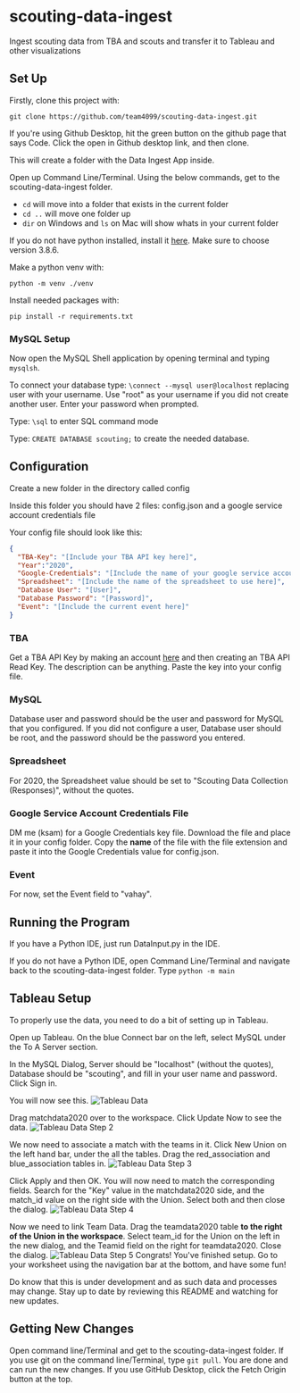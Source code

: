# scouting-data-ingest
Ingest scouting data from TBA and scouts and transfer it to Tableau and other visualizations

## Set Up

Firstly, clone this project with: 

```
git clone https://github.com/team4099/scouting-data-ingest.git

```

If you're using Github Desktop, hit the green button on the github page that says Code. Click the open in Github desktop link, and then clone.

This will create a folder with the Data Ingest App inside. 

Open up Command Line/Terminal. Using the below commands, get to the scouting-data-ingest folder.

- ``cd`` will move into a folder that exists in the current folder
- ``cd ..`` will move one folder up
- ``dir`` on Windows and ``ls`` on Mac will show whats in your current folder

If you do not have python installed, install it [here](https://www.python.org/downloads/). Make sure to choose version 3.8.6.

Make a python venv with:

```
python -m venv ./venv
```

Install needed packages with:

```
pip install -r requirements.txt
```

### MySQL Setup

Now open the MySQL Shell application by opening terminal and typing ```mysqlsh```. 

To connect your database type:
```\connect --mysql user@localhost``` replacing user with your username. Use "root" as your username if you did not create another user.
Enter your password when prompted.

Type:
```\sql``` to enter SQL command mode

Type: 
``CREATE DATABASE scouting;`` to create the needed database.

## Configuration

Create a new folder in the directory called config

Inside this folder you should have 2 files: config.json and a google service account credentials file

Your config file should look like this:

```json
{
  "TBA-Key": "[Include your TBA API key here]",
  "Year":"2020",
  "Google-Credentials": "[Include the name of your google service account credentials file here]",
  "Spreadsheet": "[Include the name of the spreadsheet to use here]",
  "Database User": "[User]",
  "Database Password": "[Password]",
  "Event": "[Include the current event here]"
}
```
### TBA

Get a TBA API Key by making an account [here](https://www.thebluealliance.com/account) and then creating an TBA API Read Key. The description can be anything. Paste the key into your config file. 

### MySQL

Database user and password should be the user and password for MySQL that you configured. If you did not configure a user, Database user should be root, and the password should be the password you entered.

### Spreadsheet

For 2020, the Spreadsheet value should be set to "Scouting Data Collection (Responses)", without the quotes.

### Google Service Account Credentials File

DM me (ksam) for a Google Credentials key file. Download the file and place it in your config folder. Copy the **name** of the file with the file extension and paste it into the Google Credentials value for config.json.

### Event

For now, set the Event field to "vahay".

## Running the Program

If you have a Python IDE, just run DataInput.py in the IDE.

If you do not have a Python IDE, open Command Line/Terminal and navigate back to the scouting-data-ingest folder. 
Type ``python -m main``

## Tableau Setup

To properly use the data, you need to do a bit of setting up in Tableau.

Open up Tableau. On the blue Connect bar on the left, select MySQL under the To A Server section.

In the MySQL Dialog, Server should be "localhost" (without the quotes), Database should be "scouting", and fill in your user name and password. Click Sign in.

You will now see this. 
![Tableau Data](./Images/Tableau_01.PNG)

Drag matchdata2020 over to the workspace. Click Update Now to see the data.
![Tableau Data Step 2](./Images/Tableau_02.PNG)

We now need to associate a match with the teams in it. Click New Union on the left hand bar, under the all the tables.
Drag the red_association and blue_association tables in. 
![Tableau Data Step 3](./Images/Tableau_03.PNG)

Click Apply and then OK. You will now need to match the corresponding fields. Search for the "Key" value in the matchdata2020 side, and the match_id value on the right side with the Union. Select both and then close the dialog.
![Tableau Data Step 4](./Images/Tableau_04.PNG)

Now we need to link Team Data. Drag the teamdata2020 table **to the right of the Union in the workspace**. Select team_id for the Union on the left in the new dialog, and the Teamid field on the right for teamdata2020. Close the dialog.
![Tableau Data Step 5](./Images/Tableau_05.PNG)
Congrats! You've finished setup. Go to your worksheet using the navigation bar at the bottom, and have some fun!

Do know that this is under development and as such data and processes may change. Stay up to date by reviewing this README and watching for new updates.

## Getting New Changes
Open command line/Terminal and get to the scouting-data-ingest folder.
If you use git on the command line/Terminal, type ``git pull``. You are done and can run the new changes.
If you use GitHub Desktop, click the Fetch Origin button at the top.